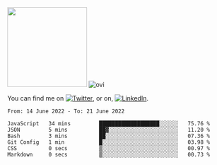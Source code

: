 <!-- ![visitors](https://visitor-badge.glitch.me/badge?page_id=page.id) -->

<img height="180em" src="https://github-readme-stats.vercel.app/api?username=alihernandez&show_icons=true&hide_border=true&&count_private=true&include_all_commits=true" />

<!-- Most Used Languages -->
<img src="https://github-readme-stats.vercel.app/api/top-langs?username=madushadhanushka&show_icons=true&locale=en&layout=compact&theme=chartreuse-dark" alt="ovi" />

<!-- Actual text -->

You can find me on [![Twitter][1.2]][1], or on, [![LinkedIn][2.2]][2].

<!-- Icons -->

[1.2]: http://i.imgur.com/wWzX9uB.png (twitter icon without padding)
[2.2]: https://raw.githubusercontent.com/MartinHeinz/MartinHeinz/master/linkedin-3-16.png (LinkedIn icon without padding)

<!-- Links to your social media accounts -->

[1]: https://twitter.com/phantomramen
[2]: https://www.linkedin.com/in/ali-hernandez-96b1b71a9/

<!--START_SECTION:waka-->

```text
From: 14 June 2022 - To: 21 June 2022

JavaScript   34 mins         ███████████████████░░░░░░   75.76 %
JSON         5 mins          ██▓░░░░░░░░░░░░░░░░░░░░░░   11.20 %
Bash         3 mins          ██░░░░░░░░░░░░░░░░░░░░░░░   07.36 %
Git Config   1 min           █░░░░░░░░░░░░░░░░░░░░░░░░   03.98 %
CSS          0 secs          ▒░░░░░░░░░░░░░░░░░░░░░░░░   00.97 %
Markdown     0 secs          ▒░░░░░░░░░░░░░░░░░░░░░░░░   00.73 %
```

<!--END_SECTION:waka-->

